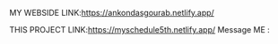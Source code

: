 MY WEBSIDE LINK:https://ankondasgourab.netlify.app/

THIS PROJECT LINK:https://myschedule5th.netlify.app/
 Message ME :
